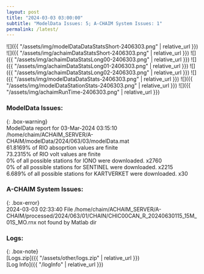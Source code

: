 ```yaml
---
layout: post
title: "2024-03-03 03:00:00"
subtitle: "ModelData Issues: 5; A-CHAIM System Issues: 1"
permalink: /latest/
---
```


![]({{ "/assets/img/modelDataDataStatsShort-2406303.png" | relative_url }})
![]({{ "/assets/img/achaimDataStatsShort-2406303.png" | relative_url }})
![]({{ "/assets/img/achaimDataStatsLong00-2406303.png" | relative_url }})
![]({{ "/assets/img/achaimDataStatsLong01-2406303.png" | relative_url }})
![]({{ "/assets/img/achaimDataStatsLong02-2406303.png" | relative_url }})
![]({{ "/assets/img/modelDataDataStats-2406303.png" | relative_url }})
![]({{ "/assets/img/modelDataStationStats-2406303.png" | relative_url }})
![]({{ "/assets/img/achaimRunTime-2406303.png" | relative_url }})


### ModelData Issues:  
  
{: .box-warning}  
 ModelData report for 03-Mar-2024 03:15:10   
 /home/chaim/ACHAIM_SERVER/A-CHAIM/modelData/2024/063/03/modelData.mat   
 61.8169% of RIO absoprtion values are finite   
 73.2315% of RIO volt values are finite   
 0% of all possible stations for IONO were downloaded. x2760   
 0% of all possible stations for SENTINEL were downloaded. x2215   
 6.689% of all possible stations for KARTVERKET were downloaded. x30   
  
### A-CHAIM System Issues:  
  
{: .box-error}  
2024-03-03 02:33:40 File /home/chaim/ACHAIM_SERVER/A-CHAIM/processed/2024/063/01/CHAIN/CHIC00CAN_R_20240630115_15M_01S_MO.rnx not found by Matlab dir  

### Logs:  
  
{: .box-note}  
[Logs.zip]({{ "/assets/other/logs.zip" | relative_url }})  
[Log Info]({{ "/logInfo" | relative_url }})  
